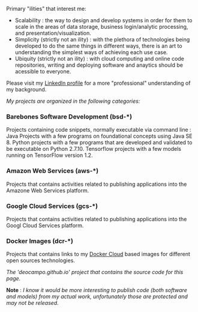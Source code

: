 Primary "ilities" that interest me: 
- Scalability : the way to design and develop systems in order for them to scale in the areas of data storage, business login/analytic processing, and presentation/visualization. 
- Simplicity (strictly not an ility) : with the plethora of technologies being developed to do the same things in different ways, there is an art to understanding the simplest ways of achieving each use case.
- Ubiquity (strictly not an ility) : with cloud computing and online code repositories, writing and deploying software and anaytics should be acessible to everyone.

Please visit my [LinkedIn profile](https://www.linkedin.com/in/deocampo/) for a more "professional" understanding of my background.

_My projects are organized in the following categories:_

### Barebones Software Development (bsd-*)
Projects containing code snippets, normally executable via command line : Java Projects with a few programs on foundational concepts using Java SE 8. Python projects with a few programs that are developed and validated to be executable on Python 2.7.10. Tensorflow projects with a few models running on TensorFlow version 1.2.

### Amazon Web Services (aws-*)
Projects that contains activities related to publishing applications into the Amazone Web Services platform.

### Google Cloud Services (gcs-*)
Projects that contains activities related to publishing applications into the Googl Cloud Services platform.

### Docker Images (dcr-*)
Projects that contains links to my [Docker Cloud](https://store.docker.com/profiles/deocampo) based images for different open sources technologies.

_The 'deocampo.github.io' project that contains the source code for this page._

**Note** : _I know it would be more interesting to publish code (both software and models) from my actual work, unfortunately those are protected and may not be released._
